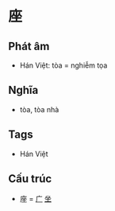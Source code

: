 # 座

## Phát âm
* Hán Việt: tòa = nghiễm tọa

## Nghĩa
* tòa, tòa nhà

## Tags
* Hán Việt

## Cấu trúc
* 座 = [广](广.md) [坐](坐.md)

<script>window.HANZI_FIELD='座';</script>